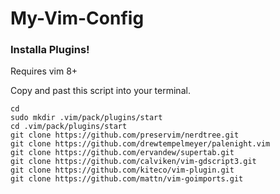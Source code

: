 # My-Vim-Config

### Installa Plugins!
Requires vim 8+

Copy and past this script into your terminal.
```
cd
sudo mkdir .vim/pack/plugins/start
cd .vim/pack/plugins/start
git clone https://github.com/preservim/nerdtree.git
git clone https://github.com/drewtempelmeyer/palenight.vim
git clone https://github.com/ervandew/supertab.git
git clone https://github.com/calviken/vim-gdscript3.git
git clone https://github.com/kiteco/vim-plugin.git
git clone https://github.com/mattn/vim-goimports.git
```

